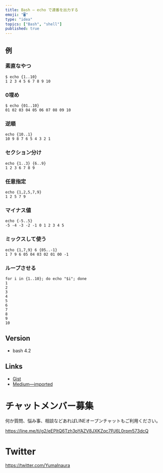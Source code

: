 ```yaml
---
title: Bash — echo で連番を出力する
emoji: "🖥"
type: "idea"
topics: ["Bash", "shell"]
published: true
---
```



## 例

### 素直なやつ

```
$ echo {1..10}
1 2 3 4 5 6 7 8 9 10
```

### 0埋め

```
$ echo {01..10}
01 02 03 04 05 06 07 08 09 10
```


### 逆順

```
echo {10..1}
10 9 8 7 6 5 4 3 2 1
```

### セクション分け

```
echo {1..3} {6..9}
1 2 3 6 7 8 9
```

### 任意指定

```
echo {1,2,5,7,9}
1 2 5 7 9
```

### マイナス値

```
echo {-5..5}
-5 -4 -3 -2 -1 0 1 2 3 4 5
```

### ミックスして使う

```
echo {1,7,9} 6 {05..-1}
1 7 9 6 05 04 03 02 01 00 -1
```

### ループさせる

```
for i in {1..10}; do echo "$i"; done
1
2
3
4
5
6
7
8
9
10
```

## Version

- bash 4.2

## Links

- [Gist](https://gist.github.com/YumaInaura/5d11011781fc2db4dd8b5253bc96e27a)
- [Medium—imported](https://medium.com/supersonic-generation/bash-echo-repeated-number-ed2a704ccdf5)








<!-- Update From Qiita API -->

# チャットメンバー募集


何か質問、悩み事、相談などあればLINEオープンチャットもご利用ください。

https://line.me/ti/g2/eEPltQ6Tzh3pYAZV8JXKZqc7PJ6L0rpm573dcQ





# Twitter


https://twitter.com/YumaInaura


<!-- Update From Qiita API -->


